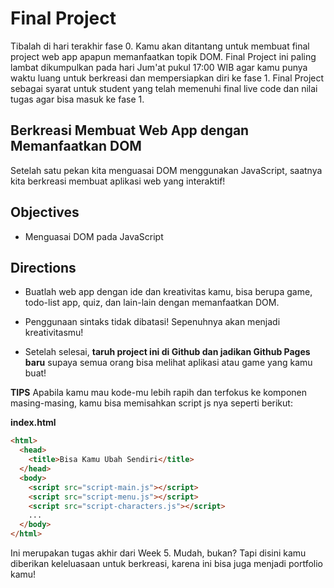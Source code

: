 # Final Project

Tibalah di hari terakhir fase 0. Kamu akan ditantang untuk membuat final project web app apapun memanfaatkan topik DOM. Final Project ini paling lambat dikumpulkan pada hari Jum'at pukul 17:00 WIB agar kamu punya waktu luang untuk berkreasi dan mempersiapkan diri ke fase 1. Final Project sebagai syarat untuk student yang telah memenuhi final live code dan nilai tugas agar bisa masuk ke fase 1.

## Berkreasi Membuat Web App dengan Memanfaatkan DOM

Setelah satu pekan kita menguasai DOM menggunakan JavaScript, saatnya kita berkreasi membuat aplikasi web yang interaktif!

## Objectives

- Menguasai DOM pada JavaScript

## Directions

- Buatlah web app dengan ide dan kreativitas kamu, bisa berupa game, todo-list app, quiz, dan lain-lain dengan memanfaatkan DOM.

- Penggunaan sintaks tidak dibatasi! Sepenuhnya akan menjadi kreativitasmu!

- Setelah selesai, **taruh project ini di Github dan jadikan Github Pages baru** supaya semua orang bisa melihat aplikasi atau game yang kamu buat!

**TIPS** Apabila kamu mau kode-mu lebih rapih dan terfokus ke komponen masing-masing, kamu bisa memisahkan script js nya seperti berikut:

**index.html**

```html
<html>
  <head>
    <title>Bisa Kamu Ubah Sendiri</title>
  </head>
  <body>
    <script src="script-main.js"></script>
    <script src="script-menu.js"></script>
    <script src="script-characters.js"></script>
    ...
  </body>
</html>
```

Ini merupakan tugas akhir dari Week 5. Mudah, bukan? Tapi disini kamu diberikan keleluasaan untuk berkreasi, karena ini bisa juga menjadi portfolio kamu!